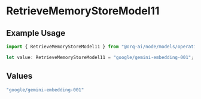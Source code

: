 # RetrieveMemoryStoreModel11

## Example Usage

```typescript
import { RetrieveMemoryStoreModel11 } from "@orq-ai/node/models/operations";

let value: RetrieveMemoryStoreModel11 = "google/gemini-embedding-001";
```

## Values

```typescript
"google/gemini-embedding-001"
```